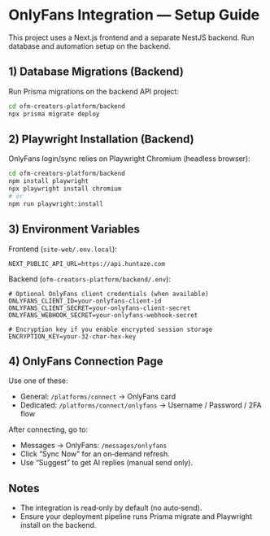# OnlyFans Integration — Setup Guide

This project uses a Next.js frontend and a separate NestJS backend. Run database and automation setup on the backend.

## 1) Database Migrations (Backend)

Run Prisma migrations on the backend API project:

```bash
cd ofm-creators-platform/backend
npx prisma migrate deploy
```

## 2) Playwright Installation (Backend)

OnlyFans login/sync relies on Playwright Chromium (headless browser):

```bash
cd ofm-creators-platform/backend
npm install playwright
npx playwright install chromium
# or
npm run playwright:install
```

## 3) Environment Variables

Frontend (`site-web/.env.local`):

```env
NEXT_PUBLIC_API_URL=https://api.huntaze.com
```

Backend (`ofm-creators-platform/backend/.env`):

```env
# Optional OnlyFans client credentials (when available)
ONLYFANS_CLIENT_ID=your-onlyfans-client-id
ONLYFANS_CLIENT_SECRET=your-onlyfans-client-secret
ONLYFANS_WEBHOOK_SECRET=your-onlyfans-webhook-secret

# Encryption key if you enable encrypted session storage
ENCRYPTION_KEY=your-32-char-hex-key
```

## 4) OnlyFans Connection Page

Use one of these:

- General: `/platforms/connect` → OnlyFans card
- Dedicated: `/platforms/connect/onlyfans` → Username / Password / 2FA flow

After connecting, go to:

- Messages → OnlyFans: `/messages/onlyfans`
- Click “Sync Now” for an on‑demand refresh.
- Use “Suggest” to get AI replies (manual send only).

## Notes
- The integration is read‑only by default (no auto‑send).
- Ensure your deployment pipeline runs Prisma migrate and Playwright install on the backend.
